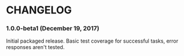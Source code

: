 # CHANGELOG

### 1.0.0-beta1 (December 19, 2017)

Initial packaged release. Basic test coverage for successful tasks, error responses aren't tested.
